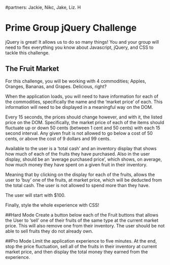 #partners: Jackie, Nikc, Jake, Liz. H

# Prime Group jQuery Challenge
jQuery is great! It allows us to do so many things! You and your group will need to flex everything you know about
Javascript, jQuery, and CSS to tackle this challenge.

## The Fruit Market
For this challenge, you will be working with 4 commodities;
Apples, Oranges, Bananas, and Grapes. Delicious, right?

When the application loads, you will need to have information for each of the commodities, specifically the name
and the ‘market price’ of each. This information will need to be displayed in a meaningful way on the DOM.

Every 15 seconds, the prices should change however, and with it, the listed price on the DOM. Specifically,
the market price of each of the items should fluctuate up or down 50 cents (between 1 cent and 50 cents) with each 15 second interval.
Any given fruit is not allowed to go below a cost of 50 cents, or above the cost of 9 dollars and 99 cents.

Available to the user is a ‘total cash’ and an inventory display that shows how much of each of the fruits they
have purchased. Also in the user display, should be an ‘average purchased price’, which shows, on average, how
much money they have spent on a given fruit in their inventory.

Meaning that by clicking on the display for each of the fruits, allows the user to ‘buy’ one of the fruits, at
market price, which will be deducted from the total cash. The user is not allowed to spend more than they have.

The user will start with $100.

Finally, style the whole experience with CSS!

##Hard Mode
Create a button below each of the Fruit buttons that allows the User to ‘sell’ one of their fruits of the same
type at the current market price. This will also remove one from their inventory. The user should be not able to
sell fruits they do not already own.

##Pro Mode
Limit the application experience to five minutes. At the end, stop the price fluctuation, sell all of the fruits
in their inventory at current market price, and then display the total money they earned from the experience.
